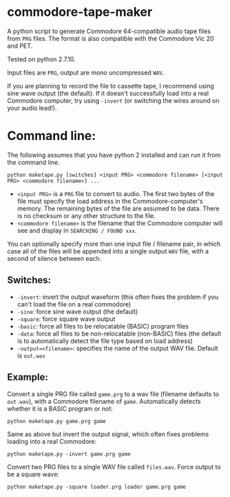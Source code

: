 # commodore-tape-maker
A python script to generate Commodore 64-compatible audio tape files from `PRG` files. The format is also compatible with the Commodore Vic 20 and PET.

Tested on python 2.7.10.

Input files are `PRG`, output are mono uncompressed `WAV`. 

If you are planning to record the file to cassette tape, I recommend using sine wave output (the default). If it doesn't successfully load into a real Commodore computer, try using `-invert` (or switching the wires around on your audio lead!).

# Command line:
The following assumes that you have python 2 installed and can run it from the command line.

`python maketape.py [switches] <input PRG> <commodore filename> [<input PRG> <commodore filename>] ...`

* `<input PRG>` is a `PRG` file to convert to audio. The first two bytes of the file must specify the load address in the
Commodore-computer's memory. The remaining bytes of the file are assumed to be data. There is no checksum or any other structure to the file.
* `<commodore filename>` is the filename that the Commodore computer will see and display in `SEARCHING / FOUND xxx`.

You can optionally specify more than one input file / filename pair, in which case all of the files will be appended into a single output
`WAV` file, with a second of silence between each.

## Switches:
* `-invert`: invert the output waveform (this often fixes the problem if you can't load the file on a real commodore)
* `-sine`: force sine wave output (the default)
* `-square`: force square wave output
* `-basic`: force all files to be relocatable (BASIC) program files
* `-data`: force all files to be non-relocatable (non-BASIC) files (the default is to automatically detect the file type based on load address) 
* `-output=<filename>`: specifies the name of the output WAV file. Default is `out.wav`

## Example:
Convert a single PRG file called `game.prg` to a wav file (filename defaults to `out.wav`), with a Commodore filename of `game`. Automatically detects whether it is a BASIC program or not:

`python maketape.py game.prg game`

Same as above but invert the output signal, which often fixes problems loading into a real Commodore:

`python maketape.py -invert game.prg game`

Convert two PRG files to a single WAV file called `files.wav`. Force output to be a square wave:

`python maketape.py -square loader.prg loader game.prg game`

